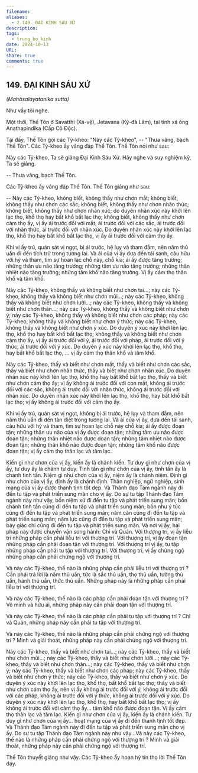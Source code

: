 ```yaml
---
filename: 
aliases:
  - 2.149. ÐẠI KINH SÁU XỨ
description: 
tags:
  - trung_bo_kinh
date: 2024-10-13
URL: 
share: true
comments: true
---
```

## 149. ÐẠI KINH SÁU XỨ  
_(Mahàsalàyatanika sutta)_

Như vầy tôi nghe.

Một thời, Thế Tôn ở Savatthi (Xá-vệ), Jetavana (Kỳ-đà Lâm), tại tinh xá ông Anathapindika (Cấp Cô Ðộc).

Tại đấy, Thế Tôn gọi các Tỷ-kheo: "Này các Tỷ-kheo", -- "Thưa vâng, bạch Thế Tôn". Các Tỷ-kheo ấy vâng đáp Thế Tôn. Thế Tôn nói như sau:

Này các Tỷ-kheo, Ta sẽ giảng Ðại Kinh Sáu Xứ. Hãy nghe và suy nghiệm kỹ, Ta sẽ giảng.

-- Thưa vâng, bạch Thế Tôn.

Các Tỷ-kheo ấy vâng đáp Thế Tôn. Thế Tôn giảng như sau:

-- Này các Tỷ-kheo, không biết, không thấy như chơn mắt; không biết, không thấy như chơn các sắc; không biết, không thấy như chơn nhãn thức; không biết, không thấy như chơn nhãn xúc; do duyên nhãn xúc này khởi lên lạc thọ, khổ thọ hay bất khổ bất lạc thọ; không biết, không thấy như chơn cảm thọ ấy, vị ấy ái trước đối với mắt, ái trước đối với các sắc, ái trước đối với nhãn thức, ái trước đối với nhãn xúc. Do duyên nhãn xúc này khởi lên lạc thọ, khổ thọ hay bất khổ bất lạc thọ, vị ấy ái trước đối với cảm thọ ấy.

Khi vị ấy trú, quán sát vị ngọt, bị ái trước, hệ lụy và tham đắm, nên năm thủ uẩn đi đến tích trữ trong tương lai. Và ái của vị ấy đưa đến tái sanh, câu hữu với hỷ và tham, tìm sự hoan lạc chỗ này, chỗ kia; ái ấy được tăng trưởng; những thân ưu não tăng trưởng; những tâm ưu não tăng trưởng; những thân nhiệt não tăng trưởng; những tâm khổ não tăng trưởng. Vị ấy cảm thọ thân khổ và tâm khổ.

Này các Tỷ-kheo, không thấy và không biết như chơn tai...; này các Tỷ-kheo, không thấy và không biết như chơn mũi...; này các Tỷ-kheo, không thấy và không biết như chơn lưỡi...; này các Tỷ-kheo, không thấy và không biết như chơn thân...; này các Tỷ-kheo, không thấy và không biết như chơn ý; này các Tỷ-kheo, không thấy và không biết như chơn các pháp; này các Tỷ-kheo, không thấy và không biết như chơn ý thức; này các Tỷ-kheo, không thấy và không biết như chơn ý xúc. Do duyên ý xúc này khởi lên lạc thọ, khổ thọ hay bất khổ bất lạc thọ; không thấy và không biết như chơn cảm thọ ấy, vị ấy ái trước đối với ý, ái trước đối với pháp, ái trước đối với ý thức, ái trước đối với ý xúc. Do duyên ý xúc này khởi lên lạc thọ, khổ thọ, hay bất khổ bất lạc thọ, ... vị ấy cảm thọ thân khổ và tâm khổ.

Này các Tỷ-kheo, thấy và biết như chơn mắt, thấy và biết như chơn các sắc, thấy và biết như chơn nhãn thức, thấy và biết như chơn nhãn xúc. Do duyên nhãn xúc này khởi lên lạc thọ, khổ thọ hay bất khổ bất lạc thọ, thấy và biết như chơn cảm thọ ấy; vị ấy không ái trước đối với con mắt, không ái trước đối với các sắc, không ái trước đối với nhãn thức, không ái trước đối với nhãn xúc. Do duyên nhãn xúc này khởi lên lạc thọ, khổ thọ, hay bất khổ bất lạc thọ; vị ấy không ái trước đối với cảm thọ ấy.

Khi vị ấy trú, quán sát vị ngọt, không bị ái trước, hệ lụy và tham đắm, nên năm thủ uẩn đi đến tàn diệt trong tương lai. Và ái của vị ấy, đưa đến tái sanh, câu hữu với hỷ và tham, tìm sự hoan lạc chỗ này chỗ kia; ái ấy được đoạn tận; những thân ưu não của vị ấy được đoạn tận; những tâm ưu não được đoạn tận; những thân nhiệt não được đoạn tận; những tâm nhiệt não được đoạn tận; những thân khổ não được đoạn tận; những tâm khổ não được đoạn tận; vị ấy cảm thọ thân lạc và tâm lạc.

Kiến gì như chơn của vị ấy, kiến ấy là chánh kiến. Tư duy gì như chơn của vị ấy, tư duy ấy là chánh tư duy. Tinh tấn gì như chơn của vị ấy, tinh tấn ấy là chánh tinh tấn. Niệm gì như chơn của vị ấy, niệm ấy là chánh niệm. Ðịnh gì như chơn của vị ấy, định ấy là chánh định. Thân nghiệp, ngữ nghiệp, sinh mạng của vị ấy được thanh tịnh tốt đẹp. Và Thánh đạo Tám ngành này đi đến tu tập và phát triển sung mãn cho vị ấy. Do sự tu tập Thánh đạo Tám ngành này như vậy, bốn niệm xứ đi đến tu tập và phát triển sung mãn; bốn chánh tinh tấn cũng đi đến tu tập và phát triển sung mãn; bốn như ý túc cũng đi đến tu tập và phát triển sung mãn; năm căn cũng đi đến tu tập và phát triển sung mãn; năm lực cũng đi đến tu tập và phát triển sung mãn; bảy giác chi cũng đi đến tu tập và phát triển sung mãn. Và nơi vị ấy, hai pháp này được chuyển vận song hành: Chỉ và Quán. Với thượng trí, vị ấy liễu tri những pháp cần phải liễu tri với thượng trí. Với thượng trí, vị ấy đoạn tận những pháp cần phải đoạn tận với thượng trí. Với thượng trí vị ấy, tu tập những pháp cần phải tu tập với thượng trí. Với thượng trí, vị ấy chứng ngộ những pháp cần phải chứng ngộ với thượng trí.

Và này các Tỷ-kheo, thế nào là những pháp cần phải liễu tri với thượng trí ? Cần phải trả lời là năm thủ uẩn, tức là sắc thủ uẩn, thọ thủ uẩn, tưởng thủ uẩn, hành thủ uẩn, thức thủ uẩn. Những pháp này là những pháp cần phải liễu tri với thượng trí.

Và này các Tỷ-kheo, thế nào là các pháp cần phải đoạn tận với thượng trí ? Vô minh và hữu ái, những pháp này cần phải đoạn tận với thượng trí.

Và này các Tỷ-kheo, thế nào là các pháp cần phải tu tập với thượng trí ? Chỉ và Quán, những pháp này cần phải tu tập với thượng trí.

Và này các Tỷ-kheo, thế nào là những pháp cần phải chứng ngộ với thượng trí ? Minh và giải thoát, những pháp này cần phải chứng ngộ với thượng trí.

Này các Tỷ-kheo, thấy và biết như chơn tai...; này các Tỷ-kheo, thấy và biết như chơn mũi...; này các Tỷ-kheo, thấy và biết như chơn lưỡi...; này các Tỷ-kheo, thấy và biết như chơn thân...; này các Tỷ-kheo, thấy và biết như chơn ý; này các Tỷ-kheo, thấy và biết như chơn các pháp; này các Tỷ-kheo, thấy và biết như chơn ý thức; này các Tỷ-kheo, thấy và biết như chơn ý xúc. Do duyên ý xúc này khởi lên lạc thọ, khổ thọ, bất khổ bất lạc thọ; thấy và biết như chơn cảm thọ ấy, nên vị ấy không ái trước đối với ý, không ái trước đối với các pháp, không ái trước đối với ý thức, không ái trước đối với ý xúc. Do duyên ý xúc này khởi lên lạc thọ, khổ thọ, hay bất khổ bất lạc thọ; vị ấy không ái trước đối với cảm thọ ấy... tâm khổ não được đoạn tận. Vị ấy cảm thọ thân lạc và tâm lạc. Kiến gì như chơn của vị ấy, kiến ấy là chánh kiến. Tư duy gì như chơn của vị ấy... hoạt mạng của vị ấy đi đến thanh tịnh tốt đẹp. Và Thánh đạo Tám ngành này đi đến tu tập và phát triển sung mãn cho vị ấy. Do sự tu tập Thánh đạo Tám ngành này như vậy...Và này các Tỷ-kheo, thế nào là những pháp cần phải chứng ngộ với thượng trí ? Minh và giải thoát, những pháp này cần phải chứng ngộ với thượng trí.

Thế Tôn thuyết giảng như vậy. Các Tỷ-kheo ấy hoan hỷ tín thọ lời Thế Tôn dạy.